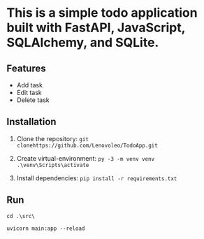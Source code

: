 # This is a simple todo application built with FastAPI, JavaScript, SQLAlchemy, and SQLite.

## Features

- Add task
- Edit task
- Delete task

## Installation

1. Clone the repository:
   `git clonehttps://github.com/Lenovoleo/TodoApp.git`

2. Create virtual-environment:
   `py -3 -m venv venv`
   `.\venv\Scripts\activate`

3. Install dependencies:
   `pip install -r requirements.txt`

## Run

`cd .\src\`

`uvicorn main:app --reload`
